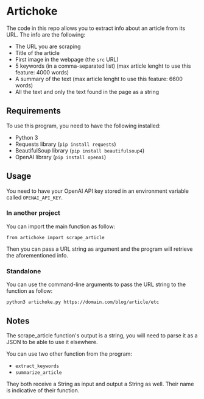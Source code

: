 # Artichoke
The code in this repo allows you to extract info about an article from its URL.
The info are the following:
- The URL you are scraping
- Title of the article
- First image in the webpage (the `src` URL)
- 5 keywords (in a comma-separated list) (max article lenght to use this feature: 4000 words)
- A summary of the text (max article lenght to use this feature: 6600 words)
- All the text and only the text found in the page as a string

## Requirements
To use this program, you need to have the following installed:
- Python 3
- Requests library (`pip install requests`)
- BeautifulSoup library (`pip install beautifulsoup4`)
- OpenAI library (`pip install openai`)

## Usage
You need to have your OpenAI API key stored in an environment variable called `OPENAI_API_KEY`.
### In another project
You can import the main function as follow:
```
from artichoke import scrape_article
```
Then you can pass a URL string as argument and the program will retrieve the aforementioned info.
### Standalone
You can use the command-line arguments to pass the URL string to the function as follow:
```
python3 artichoke.py https://domain.com/blog/article/etc
```

## Notes
The scrape_article function's output is a string, you will need to parse it as a JSON to be able to use it elsewhere.

You can use two other function from the program:
- `extract_keywords`
- `summarize_article`

They both receive a String as input and output a String as well. Their name is indicative of their function.